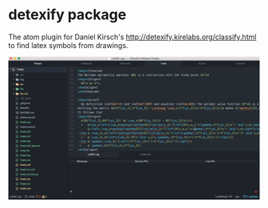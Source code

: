 # detexify package

The atom plugin for Daniel Kirsch's http://detexify.kirelabs.org/classify.html to find latex symbols from drawings.

![A screenshot of your package](https://raw.githubusercontent.com/svdt/atom-detexify/master/assets/detexify.gif)
